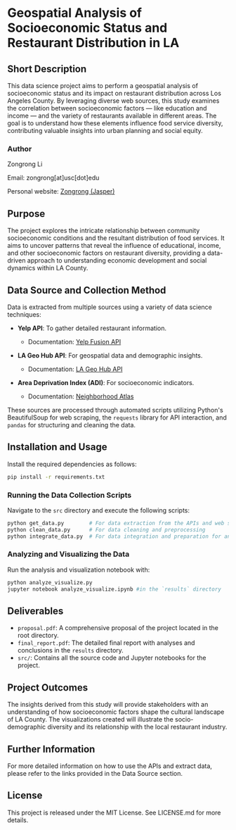 
# Geospatial Analysis of Socioeconomic Status and Restaurant Distribution in LA

## Short Description

This data science project aims to perform a geospatial analysis of socioeconomic status and its impact on restaurant distribution across Los Angeles County. By leveraging diverse web sources, this study examines the correlation between socioeconomic factors — like education and income — and the variety of restaurants available in different areas. The goal is to understand how these elements influence food service diversity, contributing valuable insights into urban planning and social equity.

### Author

Zongrong Li

Email: zongrong[at]usc[dot]edu

Personal website: [Zongrong (Jasper)](https://jasper0122.github.io/)

## Purpose

The project explores the intricate relationship between community socioeconomic conditions and the resultant distribution of food services. It aims to uncover patterns that reveal the influence of educational, income, and other socioeconomic factors on restaurant diversity, providing a data-driven approach to understanding economic development and social dynamics within LA County.

## Data Source and Collection Method

Data is extracted from multiple sources using a variety of data science techniques:

- **Yelp API**: To gather detailed restaurant information.
  - Documentation: [Yelp Fusion API](https://docs.developer.yelp.com/docs/fusion-intro)

- **LA Geo Hub API**: For geospatial data and demographic insights.
  - Documentation: [LA Geo Hub API](https://geohub.lacity.org/datasets/a3c75dfcba8f469c882a726ba99d1cfa_0/explore?location=34.065170%2C-118.125855%2C10.74)

- **Area Deprivation Index (ADI)**: For socioeconomic indicators.
  - Documentation: [Neighborhood Atlas](https://www.neighborhoodatlas.medicine.wisc.edu/)

These sources are processed through automated scripts utilizing Python's BeautifulSoup for web scraping, the `requests` library for API interaction, and `pandas` for structuring and cleaning the data.

## Installation and Usage

Install the required dependencies as follows:

```bash
pip install -r requirements.txt
```

### Running the Data Collection Scripts

Navigate to the `src` directory and execute the following scripts:

```bash
python get_data.py        # For data extraction from the APIs and web sources
python clean_data.py      # For data cleaning and preprocessing
python integrate_data.py  # For data integration and preparation for analysis
```

### Analyzing and Visualizing the Data

Run the analysis and visualization notebook with:

```bash
python analyze_visualize.py 
jupyter notebook analyze_visualize.ipynb #in the `results` directory
```

## Deliverables

- `proposal.pdf`: A comprehensive proposal of the project located in the root directory.
- `final_report.pdf`: The detailed final report with analyses and conclusions in the `results` directory.
- `src/`: Contains all the source code and Jupyter notebooks for the project.

## Project Outcomes

The insights derived from this study will provide stakeholders with an understanding of how socioeconomic factors shape the cultural landscape of LA County. The visualizations created will illustrate the socio-demographic diversity and its relationship with the local restaurant industry.

## Further Information

For more detailed information on how to use the APIs and extract data, please refer to the links provided in the Data Source section.

## License

This project is released under the MIT License. See LICENSE.md for more details.
